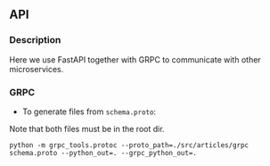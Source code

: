 ## API

### Description

Here we use FastAPI together with GRPC to communicate with other microservices.


### GRPC

- To generate files from `schema.proto`:

Note that both files must be in the root dir.

```
python -m grpc_tools.protoc --proto_path=./src/articles/grpc schema.proto --python_out=. --grpc_python_out=.
```
